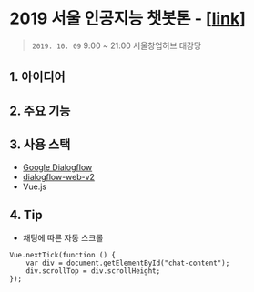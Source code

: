 # 2019 서울 인공지능 챗봇톤 - [[link](https://www.ai-lab.kr/post/2019-chatbothon)]
> `2019. 10. 09` 9:00 ~ 21:00 서울창업허브 대강당

## 1. 아이디어
## 2. 주요 기능

## 3. 사용 스택
- [Google Dialogflow](https://cloud.google.com/dialogflow/)
- [dialogflow-web-v2](https://github.com/mishushakov/dialogflow-web-v2)
- Vue.js


## 4. Tip
- 채팅에 따른 자동 스크롤
```vue
Vue.nextTick(function () {
    var div = document.getElementById("chat-content");
    div.scrollTop = div.scrollHeight;
});
```